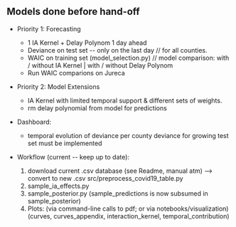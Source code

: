 ## Models done before hand-off

* Priority 1: Forecasting
    * 1 IA Kernel + Delay Polynom 1 day ahead
    * Deviance on test set -- only on the last day // for all counties.
    * WAIC on training set (model_selection.py) // model comparison: with / without IA Kernel | with / without Delay Polynom
    * Run WAIC comparions on Jureca

* Priority 2: Model Extensions
    * IA Kernel with limited temporal support & different sets of weights.
    * rm delay polynomial from model for predictions

* Dashboard:
    * temporal evolution of deviance per county deviance for growing test set must be implemented


* Workflow (current -- keep up to date):
    1. download current .csv database (see Readme, manual atm) 
        --> convert to new .csv src/preprocess_covid19_table.py
    1. sample_ia_effects.py
    1. sample_posterior.py (sample_predictions is now subsumed in sample_posterior)
    1. Plots: (via command-line calls to pdf; or via notebooks/visualization)
        (curves, curves_appendix, interaction_kernel, temporal_contribution)
